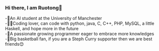 ### Hi there, I am Ruotong👋

-🤖️An AI student at the University of Manchester  
-👨‍💻Coding lover, can code with python, java, C, C++, PHP, MySQL, a little Haskell, and hope more in the future  
-📖A passionate growing programmer eager to embrace more knowledges  
-🏀Big basketball fan, if you are a Steph Curry supporter then we are best friends😊




<!--
**ruotongding/ruotongding** is a ✨ _special_ ✨ repository because its `README.md` (this file) appears on your GitHub profile.

Here are some ideas to get you started:

- 🔭 I’m currently working on ...
- 🌱 I’m currently learning ...
- 👯 I’m looking to collaborate on ...
- 🤔 I’m looking for help with ...
- 💬 Ask me about ...
- 📫 How to reach me: ...
- 😄 Pronouns: ...
- ⚡ Fun fact: ...
-->
